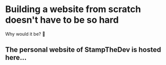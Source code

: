 # Building a website from scratch doesn't have to be so hard
Why would it be? :thinking:

## The personal website of StampTheDev is hosted here...
